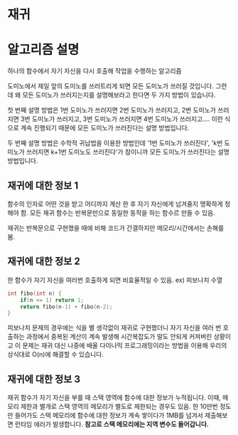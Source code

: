 # 재귀
# 알고리즘 설명
하나의 함수에서 자기 자신을 다시 호출해 작업을 수행하는 알고리즘

도미노에서 제일 앞의 도미노를 쓰러트리게 되면 모든 도미노가 쓰러질 것입니다. 그런데 왜 모든 도미노가 쓰러지는지를 설명해보라고 한다면 두 가지 방법이 있습니다. 

첫 번째 설명 방법은 1번 도미노가 쓰러지면 2번 도미노가 쓰러지고, 2번 도미노가 쓰러지면 3번 도미노가 쓰러지고, 3번 도미노가 쓰러지면 4번 도미노가 쓰러지고…. 이런 식으로 계속 진행되기 때문에 모든 도미노가 쓰러진다는 설명 방법입니다.

두 번째 설명 방법은 수학적 귀납법을 이용한 방법인데 '1번 도미노가 쓰러진다', 'k번 도미노가 쓰러지면 k+1번 도미노도 쓰러진다'가 참이니까 모든 도미노가 쓰러진다는 설명 방법입니다.

## 재귀에 대한 정보 1

함수의 인자로 어떤 것을 받고 어디까지 계산 한 후 자기 자신에게 넘겨줄지 명확하게 정해야 함.
모든 재귀 함수는 반복문만으로 동일한 동작을 하는 함수르 만들 수 있음.

재귀는 반복문으로 구현했을 때에 비해 코드가 간결하지만 메모리/시간에서는 손해를 봄.

## 재귀에 대한 정보 2

한 함수가 자기 자신을 여러번 호출하게 되면 비효율적일 수 있음.
ex) 피보나치 수열
```c++
int fibo(int n) {
    if(n <= 1) return 1;
    return fibo(n-1) + fibo(n-2);
}
```

피보나치 문제의 경우에는 식을 별 생각없이 재귀로 구현했더니 자기 자신을 여러 번 호출하는 과정에서 중복된 계산이 계속 발생해 시간복잡도가 말도 안되게 커져버린 상황이고 이 문제는 재귀 대신 나중에 배울 다이나믹 프로그래밍이라는 방법을 이용해 우리의 상식대로 O(n)에 해결할 수 있습니다.

## 재귀에 대한 정보 3
재귀 함수가 자기 자신을 부를 때 스택 영역에 함수에 대한 정보가 누적됩니다. 
이때, 메모리 제한과 별개로 스택 영역의 메모리가 별도로 제한되는 경우도 있음. 
한 10만번 정도만 들어가도 스택 메모리에 함수에 대한 정보가 계속 쌓이다가 1MB를 넘겨서 제출해보면 런타임 에러가 발생합니다. 
**참고로 스택 메모리에는 지역 변수도 들어갑니다.**
